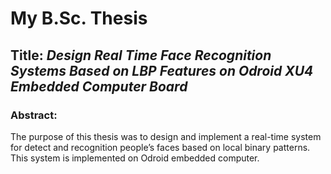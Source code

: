 # **My B.Sc. Thesis**
## Title: *Design Real Time Face Recognition Systems Based on LBP Features on Odroid XU4 Embedded Computer Board*

### Abstract:
The purpose of this thesis was to design and implement a real-time system for
detect and recognition people’s faces based on local binary patterns. This system is
implemented on Odroid embedded computer.

